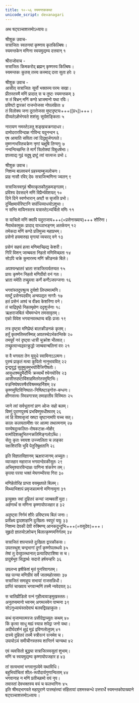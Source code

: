 ```yaml
---  
title: १०-५६ स्यमन्तककथा  
unicode_script: devanagari  
---  
```


अथ षट्पञ्चाशत्तमोऽध्यायः॥  

श्रीशुक उवाच-  
सत्राजितः स्वतनयां कृष्णाय कृतकिल्बिषः।  
स्यमन्तकेन मणिना स्वयमुद्यम्य दत्तवान् १  

श्रीराजोवाच -  
सत्राजितः किमकरोद् ब्रह्मन् कृष्णस्य किल्बिषः।  
स्यमन्तकः कुतस् तस्य कस्माद् दत्ता सुता हरेः २  

श्रीशुक उवाच -  
आसीत् सत्राजितः सूर्यो भक्तस्य परमः सखा।  
प्रीतस्तस्मै मणिं प्रादात् स च तुष्टः स्यमन्तकम् ३  
स तं बिभ्रन् मणिं कण्ठे भ्राजमानो यथा रविः।  
प्रविष्टो द्वारकां राजन्तेजसा नोपलक्षितः ४  
तं विलोक्य जना दूरात्तेजसा मुष्टदृष्टयः+++([प्र५])+++।  
दीव्यतेऽक्षैर्भगवते शशंसुः सूर्यशङ्किताः ५  

नारायण नमस्तेऽस्तु शङ्खचक्रगदाधर।  
दामोदरारविन्दाक्ष गोविन्द यदुनन्दन ६  
एष आयाति सविता त्वां दिदृक्षुर्जगत्पते।  
मुष्णन्गभस्तिचक्रेण नृणां चक्षूंषि तिग्मगुः ७  
नन्वन्विच्छन्ति ते मार्गं त्रिलोक्यां विबुधर्षभाः।  
ज्ञात्वाद्य गूढं यदुषु द्रष्टुं त्वां यात्यजः प्रभो ८  

श्रीशुक उवाच।  
निशम्य बालवचनं प्रहस्याम्बुजलोचनः।  
प्राह नासौ रविर् देवः सत्राजिन्मणिना ज्वलन् ९  

सत्राजित्स्वगृहं श्रीमत्कृतकौतुकमङ्गलम्।  
प्रविश्य देवसदने मणिं विप्रैर्न्यवेशयत् १०  
दिने दिने स्वर्णभारान् अष्टौ स सृजति प्रभो।  
दुर्भिक्षमार्यरिष्टानि सर्पाधिव्याधयोऽशुभाः।  
न सन्ति मायिनस्तत्र यत्रास्तेऽभ्यर्चितो मणिः ११  

स याचितो मणिं क्वापि यदुराजाय+++(=प्रसेनाख्याय)+++ शौरिणा।  
नैवार्थकामुकः प्रादाद् याच्ञाभङ्गम् अतर्कयन् १२  
तमेकदा मणिं कण्ठे प्रतिमुच्य महाप्रभम्।  
प्रसेनो हयमारुह्य मृगायां व्यचरद् वने १३  

प्रसेनं सहयं हत्वा मणिमाच्छिद्य केशरी।  
गिरिं विशन् जाम्बवता निहतो मणिमिच्छता १४  
सोऽपि चक्रे कुमारस्य मणिं क्रीडनकं बिले।  

अपश्यन्भ्रातरं भ्राता सत्राजित्पर्यतप्यत १५  
प्रायः कृष्णेन निहतो मणिग्रीवो वनं गतः।  
भ्राता ममेति तच्छ्रुत्वा कर्णे कर्णेऽजपन्जनाः १६  

भगवांस्तदुपश्रुत्य दुर्यशो लिप्तमात्मनि।  
मार्ष्टुं प्रसेनपदवीम् अन्वपद्यत नागरैः १७  
हतं प्रसेनं अश्वं च वीक्ष्य केशरिणा वने।  
तं चाद्रिपृष्ठे निहतमृक्षेण ददृशुर्जनाः १८  
ऋक्षराजबिलं भीममन्धेन तमसावृतम्।  
एको विवेश भगवानवस्थाप्य बहिः प्रजाः १९  

तत्र दृष्ट्वा मणिप्रेष्ठं बालक्रीडनकं कृतम्।  
हर्तुं कृतमतिस्तस्मिन्न् अवतस्थेऽर्भकान्तिके २०  
तमपूर्वं नरं दृष्ट्वा धात्री चुक्रोश भीतवत्।  
तच्छ्रुत्वाभ्यद्रवत्क्रुद्धो जाम्बवान्बलिनां वरः २१  

स वै भगवता तेन युयुधे स्वामिनाऽऽत्मनः।  
पुरुषं प्राकृतं मत्वा कुपितो नानुभाववित् २२  
द्वन्द्वयुद्धं सुतुमुलमुभयोर्विजिगीषतोः।  
आयुधाश्मद्रुमैर्दोर्भिः क्रव्यार्थे श्येनयोरिव २३  
आसीत्तदष्टाविंशाहमितरेतरमुष्टिभिः।  
वज्रनिष्पेषपरुषैरविश्रममहर्निशम् २४  
कृष्णमुष्टिविनिष्पात-निष्पिष्टाङ्गोरु-बन्धनः।  
क्षीणसत्त्वः स्विन्नगात्रस् तमाहातीव विस्मितः २५  

जाने त्वां सर्वभूतानां प्राण ओजः सहो बलम्।  
विष्णुं पुराणपुरुषं प्रभविष्णुमधीश्वरम् २६  
त्वं हि विश्वसृजां स्रष्टा सृष्टानामपि यच्च सत्।  
कालः कलयतामीशः पर आत्मा तथात्मनाम् २७  
यस्येषदुत्कलित-रोषकटाक्ष-मोक्षैर्  
वर्त्मादिशत्क्षुभितनक्रतिमिङ्गलोऽब्धिः।  
सेतुः कृतः स्वयश उज्ज्वलिता च लङ्का  
रक्षःशिरांसि भुवि पेतुरिषुक्षतानि २८  

इति विज्ञातविज्ञानम् ऋक्षराजानम् अच्युतः।  
व्याजहार महाराज भगवान्देवकीसुतः २९  
अभिमृश्यारविन्दाक्षः पाणिना शंकरेण तम्।  
कृपया परया भक्तं मेघगम्भीरया गिरा ३०  

मणिहेतोरिह प्राप्ता वयमृक्षपते बिलम्।  
मिथ्याभिशापं प्रमृजन्नात्मनो मणिनामुना ३१  

इत्युक्तः स्वां दुहितरं कन्यां जाम्बवतीं मुदा।  
अर्हणार्थं स मणिना कृष्णायोपजहार ह ३२  

अदृष्ट्वा निर्गमं शौरेः प्रविष्टस्य बिलं जनाः।  
प्रतीक्ष्य द्वादशाहानि दुःखिताः स्वपुरं ययुः ३३  
निशम्य देवकी देवी रुक्मिण्य् आनकदुन्दुभिः+++(=वसुदेवः)+++।  
सुहृदो ज्ञातयोऽशोचन् बिलात्कृष्णमनिर्गतम् ३४  

सत्राजितं शपन्तस्ते दुःखिता द्वारकौकसः।  
उपतस्थुश् चन्द्रभागां दुर्गां कृष्णोपलब्धये ३५  
तेषां तु देव्युपस्थानात् प्रत्यादिष्टाशिषा स च।  
प्रादुर्बभूव सिद्धार्थः सदारो हर्षयन्हरिः ३६  

उपलभ्य हृषीकेशं मृतं पुनरिवागतम्।  
सह पत्न्या मणिग्रीवं सर्वे जातमहोत्सवाः ३७  
सत्राजितं समाहूय सभायां राजसन्निधौ।  
प्राप्तिं चाख्याय भगवान्मणिं तस्मै न्यवेदयत् ३८  

स चातिव्रीडितो रत्नं गृहीत्वावाङ्मुखस्ततः।  
अनुतप्यमानो भवनम् अगमत्स्वेन पाप्मना ३९  
सोऽनुध्यायंस्तदेवाघं बलवद्विग्रहाकुलः।  

कथं मृजाम्यात्मरजः प्रसीदेद्वाच्युतः कथम् ४०  
किं कृत्वा साधु मह्यं स्यान्न शपेद्वा जनो यथा।  
अदीर्घदर्शनं क्षुद्रं मूढं द्रविणलोलुपम् ४१  
दास्ये दुहितरं तस्मै स्त्रीरत्नं रत्नमेव च।  
उपायोऽयं समीचीनस्तस्य शान्तिर्न चान्यथा ४२  

एवं व्यवसितो बुद्ध्या सत्राजित्स्वसुतां शुभाम्।  
मणिं च स्वयमुद्यम्य कृष्णायोपजहार ह ४३  

तां सत्यभामां भगवानुपयेमे यथाविधि।  
बहुभिर्याचितां शील-रूपौदार्यगुणान्विताम् ४४  
भगवानाह न मणिं प्रतीच्छामो वयं नृप।  
तवास्तां देवभक्तस्य वयं च फलभागिनः ४५  
इति श्रीमद्भागवते महापुराणे पारमहंस्यां संहितायां दशमस्कन्धे उत्तरार्धे स्यमन्तकोपाख्याने षट्पञ्चाशत्तमोऽध्यायः।  
